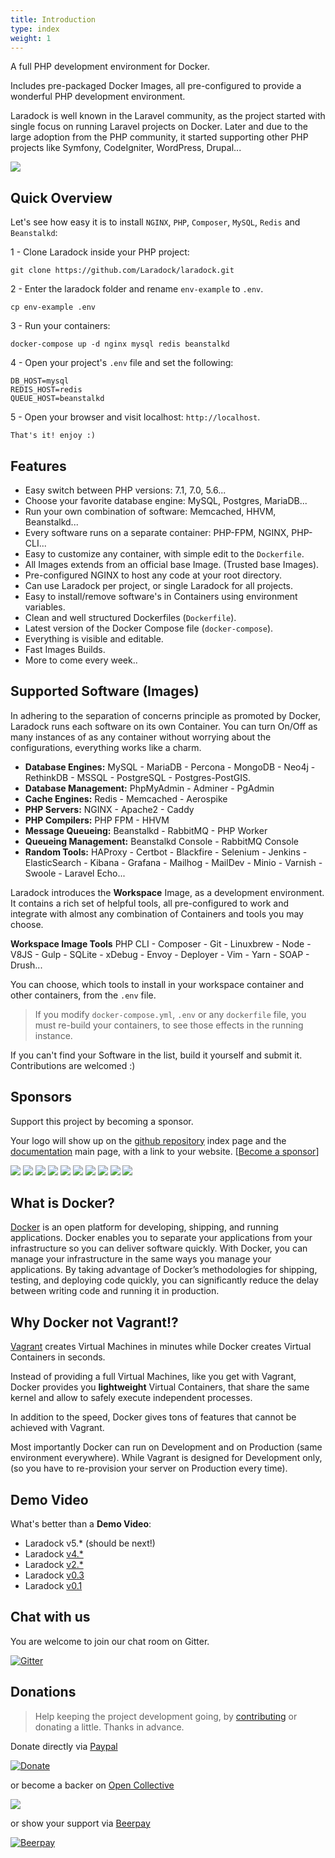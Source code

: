 ```yaml
---
title: Introduction
type: index
weight: 1
---
```





A full PHP development environment for Docker.

Includes pre-packaged Docker Images, all pre-configured to provide a wonderful PHP development environment.

Laradock is well known in the Laravel community, as the project started with single focus on running Laravel projects on Docker. Later and due to the large adoption from the PHP community, it started supporting other PHP projects like Symfony, CodeIgniter, WordPress, Drupal...


![](https://s19.postimg.org/jblfytw9f/laradock-logo.jpg)

## Quick Overview

Let's see how easy it is to install `NGINX`, `PHP`, `Composer`, `MySQL`, `Redis` and `Beanstalkd`:

1 - Clone Laradock inside your PHP project:

```shell
git clone https://github.com/Laradock/laradock.git
```

2 - Enter the laradock folder and rename `env-example` to `.env`.

```shell
cp env-example .env
```

3 - Run your containers:

```shell
docker-compose up -d nginx mysql redis beanstalkd
```

4 - Open your project's `.env` file and set the following:

```shell
DB_HOST=mysql
REDIS_HOST=redis
QUEUE_HOST=beanstalkd
```

5 - Open your browser and visit localhost: `http://localhost`.

```shell
That's it! enjoy :)
```




<a name="features"></a>
## Features

- Easy switch between PHP versions: 7.1, 7.0, 5.6...
- Choose your favorite database engine: MySQL, Postgres, MariaDB...
- Run your own combination of software: Memcached, HHVM, Beanstalkd...
- Every software runs on a separate container: PHP-FPM, NGINX, PHP-CLI...
- Easy to customize any container, with simple edit to the `Dockerfile`.
- All Images extends from an official base Image. (Trusted base Images).
- Pre-configured NGINX to host any code at your root directory.
- Can use Laradock per project, or single Laradock for all projects.
- Easy to install/remove software's in Containers using environment variables.
- Clean and well structured Dockerfiles (`Dockerfile`).
- Latest version of the Docker Compose file (`docker-compose`).
- Everything is visible and editable.
- Fast Images Builds.
- More to come every week..




<a name="Supported-Containers"></a>
## Supported Software (Images)

In adhering to the separation of concerns principle as promoted by Docker, Laradock runs each software on its own Container.
You can turn On/Off as many instances of as any container without worrying about the configurations, everything works like a charm.

- **Database Engines:**
MySQL - MariaDB - Percona - MongoDB - Neo4j - RethinkDB - MSSQL - PostgreSQL - Postgres-PostGIS.
- **Database Management:**
PhpMyAdmin - Adminer - PgAdmin
- **Cache Engines:**
Redis - Memcached - Aerospike
- **PHP Servers:**
NGINX - Apache2 - Caddy
- **PHP Compilers:**
PHP FPM - HHVM
- **Message Queueing:**
Beanstalkd - RabbitMQ - PHP Worker
- **Queueing Management:**
Beanstalkd Console - RabbitMQ Console
- **Random Tools:**
HAProxy - Certbot - Blackfire - Selenium - Jenkins - ElasticSearch - Kibana - Grafana - Mailhog - MailDev - Minio - Varnish - Swoole - Laravel Echo...

Laradock introduces the **Workspace** Image, as a development environment.
It contains a rich set of helpful tools, all pre-configured to work and integrate with almost any combination of Containers and tools you may choose.

**Workspace Image Tools**
PHP CLI - Composer - Git - Linuxbrew - Node - V8JS - Gulp - SQLite - xDebug - Envoy - Deployer - Vim - Yarn - SOAP - Drush...

You can choose, which tools to install in your workspace container and other containers, from the `.env` file.


> If you modify `docker-compose.yml`, `.env` or any `dockerfile` file, you must re-build your containers, to see those effects in the running instance.



If you can't find your Software in the list, build it yourself and submit it. Contributions are welcomed :)



## Sponsors





Support this project by becoming a sponsor. 

Your logo will show up on the [github repository](https://github.com/laradock/laradock/) index page and the [documentation](http://laradock.io/) main page, with a link to your website. [[Become a sponsor](https://opencollective.com/laradock#sponsor)]

<a href="https://opencollective.com/laradock/sponsor/0/website" target="_blank"><img src="https://opencollective.com/laradock/sponsor/0/avatar.svg"></a>
<a href="https://opencollective.com/laradock/sponsor/1/website" target="_blank"><img src="https://opencollective.com/laradock/sponsor/1/avatar.svg"></a>
<a href="https://opencollective.com/laradock/sponsor/2/website" target="_blank"><img src="https://opencollective.com/laradock/sponsor/2/avatar.svg"></a>
<a href="https://opencollective.com/laradock/sponsor/3/website" target="_blank"><img src="https://opencollective.com/laradock/sponsor/3/avatar.svg"></a>
<a href="https://opencollective.com/laradock/sponsor/4/website" target="_blank"><img src="https://opencollective.com/laradock/sponsor/4/avatar.svg"></a>
<a href="https://opencollective.com/laradock/sponsor/5/website" target="_blank"><img src="https://opencollective.com/laradock/sponsor/5/avatar.svg"></a>
<a href="https://opencollective.com/laradock/sponsor/6/website" target="_blank"><img src="https://opencollective.com/laradock/sponsor/6/avatar.svg"></a>
<a href="https://opencollective.com/laradock/sponsor/7/website" target="_blank"><img src="https://opencollective.com/laradock/sponsor/7/avatar.svg"></a>
<a href="https://opencollective.com/laradock/sponsor/8/website" target="_blank"><img src="https://opencollective.com/laradock/sponsor/8/avatar.svg"></a>
<a href="https://opencollective.com/laradock/sponsor/9/website" target="_blank"><img src="https://opencollective.com/laradock/sponsor/9/avatar.svg"></a>



<a name="what-is-docker"></a>
## What is Docker?

[Docker](https://www.docker.com) is an open platform for developing, shipping, and running applications.
Docker enables you to separate your applications from your infrastructure so you can deliver software quickly.
With Docker, you can manage your infrastructure in the same ways you manage your applications.
By taking advantage of Docker’s methodologies for shipping, testing, and deploying code quickly, you can significantly reduce the delay between writing code and running it in production.





<a name="why-docker-not-vagrant"></a>
## Why Docker not Vagrant!?

[Vagrant](https://www.vagrantup.com) creates Virtual Machines in minutes while Docker creates Virtual Containers in seconds.

Instead of providing a full Virtual Machines, like you get with Vagrant, Docker provides you **lightweight** Virtual Containers, that share the same kernel and allow to safely execute independent processes.

In addition to the speed, Docker gives tons of features that cannot be achieved with Vagrant.

Most importantly Docker can run on Development and on Production (same environment everywhere). While Vagrant is designed for Development only, (so you have to re-provision your server on Production every time).






<a name="Demo"></a>
## Demo Video

What's better than a **Demo Video**:

- Laradock v5.* (should be next!)
- Laradock [v4.*](https://www.youtube.com/watch?v=TQii1jDa96Y)
- Laradock [v2.*](https://www.youtube.com/watch?v=-DamFMczwDA)
- Laradock [v0.3](https://www.youtube.com/watch?v=jGkyO6Is_aI)
- Laradock [v0.1](https://www.youtube.com/watch?v=3YQsHe6oF80)







<a name="Chat"></a>
## Chat with us

You are welcome to join our chat room on Gitter.

[![Gitter](https://badges.gitter.im/Laradock/laradock.svg)](https://gitter.im/Laradock/laradock?utm_source=badge&utm_medium=badge&utm_campaign=pr-badge)





<a name="Donations"></a>
## Donations

> Help keeping the project development going, by [contributing](http://laradock.io/contributing) or donating a little. 
> Thanks in advance.

Donate directly via [Paypal](https://www.paypal.me/mzalt)

[![Donate](https://img.shields.io/badge/Donate-PayPal-green.svg)](https://www.paypal.me/mzalt) 

or become a backer on [Open Collective](https://opencollective.com/laradock#backer)

<a href="https://opencollective.com/laradock#backers" target="_blank"><img src="https://opencollective.com/laradock/backers.svg?width=890"></a>

or show your support via [Beerpay](https://beerpay.io/laradock/laradock) 

[![Beerpay](https://beerpay.io/laradock/laradock/badge.svg?style=flat)](https://beerpay.io/laradock/laradock)
